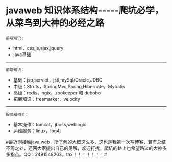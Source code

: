 # javaweb 知识体系结构-----爬坑必学，从菜鸟到大神的必经之路 #

    前端知识：
- html，css,js,ajax,jquery
- java基础
 

----------

    前端知识：
- 基础：jsp,servlet，jstl,mySql/Oracle,JDBC
- 中级：Struts，SpringMvc,Spring,Hibernate，Mybatis
- 高级：redis，ngix，zookeeper 和 dubobo
- 拓展知识：freemarker，velocity

----------
	服务器相关：
- 基本操作：tomcat，jboss,weblogic
- 运维服务：linux，log4j


#最近刚接触java web，所了解的大概这么多，这也是我第一次写博客，若有总结不周之处，还网大家提出自己的见解，欢迎打扰，爬坑的路上也希望路过的大神多多指点。QQ：2491548203，thx！！！！！！！#